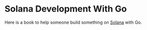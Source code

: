# Solana Development With Go

Here is a book to help someone build something on [Solana](https://github.com/solana-labs/solana) with Go.
